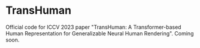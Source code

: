 # TransHuman
Official code for ICCV 2023 paper "TransHuman: A Transformer-based Human Representation for Generalizable Neural Human Rendering".
Coming soon.
